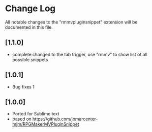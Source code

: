 # Change Log

All notable changes to the "rmmvpluginsnippet" extension will be documented in this file.

## [1.1.0]
- complete changed to the tab trigger, use "rmmv" to show list of all possible snippets
## [1.0.1]
- Bug fixes 1

## [1.0.0]
- Ported for Sublime text
- based on https://github.com/jomarcenter-mjm/RPGMakerMVPluginSnippet
